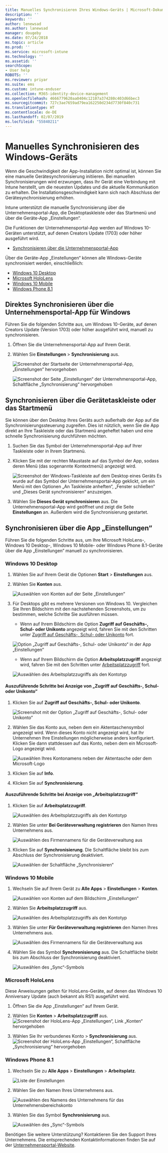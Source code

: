 ```yaml
---
title: Manuelles Synchronisieren Ihres Windows-Geräts | Microsoft-Dokumentation
description: ''
keywords: ''
author: lenewsad
ms.author: lanewsad
manager: dougeby
ms.date: 07/24/2018
ms.topic: article
ms.prod: ''
ms.service: microsoft-intune
ms.technology: ''
ms.assetid: ''
searchScope:
- User help
ROBOTS: ''
ms.reviewer: priyar
ms.suite: ems
ms.custom: intune-enduser
ms.collection: M365-identity-device-management
ms.openlocfilehash: 4666779620aa0404c12107a374280c403d66bec3
ms.sourcegitcommit: 727c3ae7659ad79ea162250d234d7730f840c731
ms.translationtype: HT
ms.contentlocale: de-DE
ms.lasthandoff: 02/07/2019
ms.locfileid: "55840211"
---
```

# <a name="sync-your-windows-device-manually"></a>Manuelles Synchronisieren des Windows-Geräts

Wenn die Geschwindigkeit der App-Installation nicht optimal ist, können Sie eine manuelle Gerätesynchronisierung initiieren. Bei manuellen Synchronisierungen wird erzwungen, dass Ihr Gerät eine Verbindung mit Intune herstellt, um die neuesten Updates und die aktuelle Kommunikation zu erhalten. Die Installationsgeschwindigkeit kann sich nach Abschluss der Gerätesynchronisierung erhöhen.

Intune unterstützt die manuelle Synchronisierung über die Unternehmensportal-App, die Desktoptaskleiste oder das Startmenü und über die Geräte-App „Einstellungen“. 

Die Funktionen der Unternehmensportal-App werden auf Windows 10-Geräten unterstützt, auf denen Creators Update (1703) oder höher ausgeführt wird. 
* [Synchronisieren über die Unternehmensportal-App](#Sync-from-Company-Portal-app-for-Windows)  

Über die Geräte-App „Einstellungen“ können alle Windows-Geräte synchronisiert werden, einschließlich:

* [Windows 10 Desktop](#windows-10-desktop)  
* [Microsoft HoloLens](#microsoft-hololens)   
* [Windows 10 Mobile](#windows-10-mobile)  
* [Windows Phone 8.1](#windows-phone-81)    

## <a name="sync-directly-from-company-portal-app-for-windows"></a>Direktes Synchronisieren über die Unternehmensportal-App für Windows
Führen Sie die folgenden Schritte aus, um Windows 10-Geräte, auf denen Creators Update (Version 1703) oder höher ausgeführt wird, manuell zu synchronisieren.

1.  Öffnen Sie die Unternehmensportal-App auf Ihrem Gerät.

2.  Wählen Sie **Einstellungen** > **Synchronisierung** aus.

    ![Screenshot der Startseite der Unternehmensportal-App, „Einstellungen“ hervorgehoben](./media/RS1_homePage_settings_04.png)  
    
    ![Screenshot der Seite „Einstellungen“ der Unternehmensportal-App, Schaltfläche „Synchronisierung“ hervorgehoben](./media/RS1_settingspage_sync05.png)  

## <a name="sync-from-device-taskbar-or-start-menu"></a>Synchronisieren über die Gerätetaskleiste oder das Startmenü   

Sie können über den Desktop Ihres Geräts auch außerhalb der App auf die Synchronisierungssteuerung zugreifen. Dies ist nützlich, wenn Sie die App direkt an Ihre Taskleiste oder das Startmenü angeheftet haben und eine schnelle Synchronisierung durchführen möchten.  

1. Suchen Sie das Symbol der Unternehmensportal-App auf Ihrer Taskleiste oder in Ihrem Startmenü.  
2. Klicken Sie mit der rechten Maustaste auf das Symbol der App, sodass deren Menü (das sogenannte Kontextmenü) angezeigt wird.  

    ![Screenshot der Windows-Taskleiste auf dem Desktop eines Geräts Es wurde auf das Symbol der Unternehmensportal-App geklickt, um ein Menü mit den Optionen „An Taskleiste anheften“, „Fenster schließen“ und „Dieses Gerät synchronisieren“ anzuzeigen.](./media/sync-device-from-start-menu-1807.png)  

3. Wählen Sie **Dieses Gerät synchronisieren** aus. Die Unternehmensportal-App wird geöffnet und zeigt die Seite **Einstellungen** an. Außerdem wird die Synchronisierung gestartet.  

## <a name="sync-from-settings-app"></a>Synchronisieren über die App „Einstellungen“ 
Führen Sie die folgenden Schritte aus, um Ihre Microsoft HoloLens-, Windows 10 Desktop-, Windows 10 Mobile- oder Windows Phone 8.1-Geräte über die App „Einstellungen“ manuell zu synchronisieren.  

### <a name="windows-10-desktop"></a>Windows 10 Desktop
1. Wählen Sie auf Ihrem Gerät die Optionen **Start** > **Einstellungen** aus.

2. Wählen Sie **Konten** aus.

    ![Auswählen von Konten auf der Seite „Einstellungen“](./media/win10pc-sync-2-settings-accounts.png)  

3. Für Desktops gibt es mehrere Versionen von Windows 10. Vergleichen Sie Ihren Bildschirm mit den nachstehenden Screenshots, um zu bestimmen, welche Schritte Sie ausführen müssen. 

    * Wenn auf Ihrem Bildschirm die Option **Zugriff auf Geschäfts-, Schul- oder Unikonto** angezeigt wird, fahren Sie mit den Schritten unter [Zugriff auf Geschäfts-, Schul- oder Unikonto](#access-work-or-school) fort.

    ![Option „Zugriff auf Geschäfts-, Schul- oder Unikonto“ in der App „Einstellungen“](./media/w10-enroll-rs1-connect-to-work-or-school.png)  

    * Wenn auf Ihrem Bildschirm die Option **Arbeitsplatzzugriff** angezeigt wird, fahren Sie mit den Schritten unter [Arbeitsplatzzugriff](#work-access) fort.  

    ![Auswählen des Arbeitsplatzzugriffs als den Kontotyp](./media/win10pc-sync-3-work-access.png)

#### <a name="access-work-or-school-steps"></a>Auszuführende Schritte bei Anzeige von „Zugriff auf Geschäfts-, Schul- oder Unikonto“

1. Klicken Sie auf **Zugriff auf Geschäfts-, Schul- oder Unikonto**.

    ![Screenshot mit der Option „Zugriff auf Geschäfts-, Schul- oder Unikonto“](./media/w10-enroll-rs1-connect-to-work-or-school.png)  

2. Wählen Sie das Konto aus, neben dem ein Aktentaschensymbol angezeigt wird. Wenn dieses Konto nicht angezeigt wird, hat Ihr Unternehmen Ihre Einstellungen möglicherweise anders konfiguriert. Klicken Sie dann stattdessen auf das Konto, neben dem ein Microsoft-Logo angezeigt wird.

     ![Auswählen Ihres Kontonamens neben der Aktentasche oder dem Microsoft-Logo](./media/win10pc-rs1-sync-info-button.png)

3. Klicken Sie auf **Info**. 

4. Klicken Sie auf **Synchronisierung**. 

#### <a name="work-access-steps"></a>Auszuführende Schritte bei Anzeige von „Arbeitsplatzzugriff“

1.  Klicken Sie auf **Arbeitsplatzzugriff**.

    ![Auswählen des Arbeitsplatzzugriffs als den Kontotyp](./media/win10pc-sync-3-work-access.png)

2. Wählen Sie unter **Bei Geräteverwaltung registrieren** den Namen Ihres Unternehmens aus.

    ![Auswählen des Firmennamens für die Geräteverwaltung aus](./media/win10pc-sync-4-tap-com-name.png)

3. Klicken Sie auf **Synchronisierung**. Die Schaltfläche bleibt bis zum Abschluss der Synchronisierung deaktiviert.

    ![Auswählen der Schaltfläche „Synchronisieren“](./media/win10pc-sync-5-tap-sync.png)  


### <a name="windows-10-mobile"></a>Windows 10 Mobile

   1. Wechseln Sie auf Ihrem Gerät zu **Alle Apps** > **Einstellungen** > **Konten**.

       ![Auswählen von Konten auf dem Bildschirm „Einstellungen“](./media/win10m-sync-1-settings-accounts.png)

   2. Wählen Sie **Arbeitsplatzzugriff** aus.

       ![Auswählen des Arbeitsplatzzugriffs als den Kontotyp](./media/win10m-sync-2-work-access.png)

   3. Wählen Sie unter **Für Geräteverwaltung registrieren** den Namen Ihres Unternehmens aus.

       ![Auswählen des Firmennamens für die Geräteverwaltung aus](./media/win10m-sync-3-tap-comp-name.png)

   4. Wählen Sie das Symbol **Synchronisierung** aus. Die Schaltfläche bleibt bis zum Abschluss der Synchronisierung deaktiviert.

       ![Auswählen des „Sync“-Symbols](./media/win10m-sync-4-tap-sync.png)  
### <a name="microsoft-hololens"></a>Microsoft HoloLens  
Diese Anweisungen gelten für HoloLens-Geräte, auf denen das Windows 10 Anniversary Update (auch bekannt als RS1) ausgeführt wird. 
1.  Öffnen Sie die App „Einstellungen“ auf Ihrem Gerät.  

2.  Wählen Sie **Konten** > **Arbeitsplatzzugriff** aus.  
    ![Screenshot der HoloLens-App „Einstellungen“, Link „Konten“ hervorgehoben](./media/RS1_holoLens_SettingsRS1_Accounts_06.png)  

3.  Wählen Sie Ihr verbundenes Konto > **Synchronisierung** aus. ![Screenshot der HoloLens-App „Einstellungen“, Schaltfläche „Synchronisierung“ hervorgehoben](./media/RS1_holoLens_SyncRS1_Sync_08.png)  

### <a name="windows-phone-81"></a>Windows Phone 8.1

1. Wechseln Sie zu **Alle Apps** > **Einstellungen** > **Arbeitsplatz**.

    ![Liste der Einstellungen](./media/wp81-1-sync-settings-workplace.png)

2. Wählen Sie den Namen Ihres Unternehmens aus.

    ![Auswählen des Namens des Unternehmens für das Unternehmensbereichskonto](./media/wp81-2-sync-tap-compname.png)

3. Wählen Sie das Symbol **Synchronisierung** aus.

    ![Auswählen des „Sync“-Symbols](./media/wp81-3-sync-tap-sync-button.png)

Benötigen Sie weitere Unterstützung? Kontaktieren Sie den Support Ihres Unternehmens. Die entsprechenden Kontaktinformationen finden Sie auf der [Unternehmensportal-Website](https://go.microsoft.com/fwlink/?linkid=2010980).
